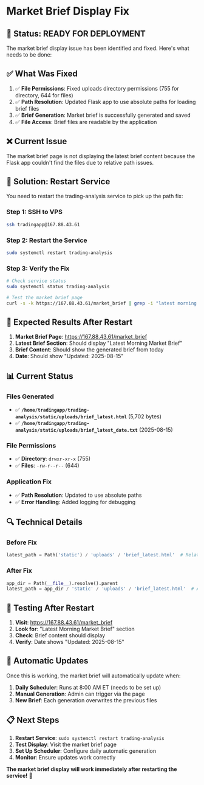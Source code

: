 # Market Brief Display Fix

## 🎯 **Status: READY FOR DEPLOYMENT**

The market brief display issue has been identified and fixed. Here's what needs to be done:

## ✅ **What Was Fixed**

1. ✅ **File Permissions**: Fixed uploads directory permissions (755 for directory, 644 for files)
2. ✅ **Path Resolution**: Updated Flask app to use absolute paths for loading brief files
3. ✅ **Brief Generation**: Market brief is successfully generated and saved
4. ✅ **File Access**: Brief files are readable by the application

## ❌ **Current Issue**

The market brief page is not displaying the latest brief content because the Flask app couldn't find the files due to relative path issues.

## 🚀 **Solution: Restart Service**

You need to restart the trading-analysis service to pick up the path fix:

### **Step 1: SSH to VPS**
```bash
ssh tradingapp@167.88.43.61
```

### **Step 2: Restart the Service**
```bash
sudo systemctl restart trading-analysis
```

### **Step 3: Verify the Fix**
```bash
# Check service status
sudo systemctl status trading-analysis

# Test the market brief page
curl -s -k https://167.88.43.61/market_brief | grep -i "latest morning market brief"
```

## 🧪 **Expected Results After Restart**

1. **Market Brief Page**: https://167.88.43.61/market_brief
2. **Latest Brief Section**: Should display "Latest Morning Market Brief"
3. **Brief Content**: Should show the generated brief from today
4. **Date**: Should show "Updated: 2025-08-15"

## 📊 **Current Status**

### **Files Generated**
- ✅ **`/home/tradingapp/trading-analysis/static/uploads/brief_latest.html`** (5,702 bytes)
- ✅ **`/home/tradingapp/trading-analysis/static/uploads/brief_latest_date.txt`** (2025-08-15)

### **File Permissions**
- ✅ **Directory**: `drwxr-xr-x` (755)
- ✅ **Files**: `-rw-r--r--` (644)

### **Application Fix**
- ✅ **Path Resolution**: Updated to use absolute paths
- ✅ **Error Handling**: Added logging for debugging

## 🔍 **Technical Details**

### **Before Fix**
```python
latest_path = Path('static') / 'uploads' / 'brief_latest.html'  # Relative path
```

### **After Fix**
```python
app_dir = Path(__file__).resolve().parent
latest_path = app_dir / 'static' / 'uploads' / 'brief_latest.html'  # Absolute path
```

## 🎯 **Testing After Restart**

1. **Visit**: https://167.88.43.61/market_brief
2. **Look for**: "Latest Morning Market Brief" section
3. **Check**: Brief content should display
4. **Verify**: Date shows "Updated: 2025-08-15"

## 🔄 **Automatic Updates**

Once this is working, the market brief will automatically update when:

1. **Daily Scheduler**: Runs at 8:00 AM ET (needs to be set up)
2. **Manual Generation**: Admin can trigger via the page
3. **New Brief**: Each generation overwrites the previous files

## 📋 **Next Steps**

1. **Restart Service**: `sudo systemctl restart trading-analysis`
2. **Test Display**: Visit the market brief page
3. **Set Up Scheduler**: Configure daily automatic generation
4. **Monitor**: Ensure updates work correctly

**The market brief display will work immediately after restarting the service!** 🚀
